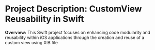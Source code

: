 # Project Description: CustomView Reusability in Swift

**Overview:**
This Swift project focuses on enhancing code modularity and reusability within iOS applications through the creation and reuse of a custom view using XIB file
